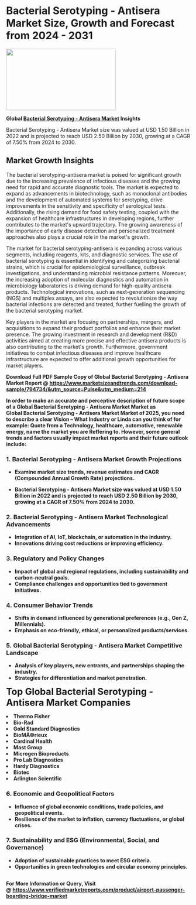 <H1>Bacterial Serotyping - Antisera Market Size, Growth and Forecast from 2024 - 2031</H1><img class="aligncenter size-medium wp-image-584254" src="https://thirdeyenews.in/wp-content/uploads/2024/09/Global-Market-Research-300x168.jpeg" alt="" width="300" height="168" /><p><strong>Global&nbsp;<a href="https://www.marketsizeandtrends.com/download-sample/794734/&amp;utm_source=Pulse&amp;utm_medium=214">Bacterial Serotyping - Antisera Market</a> Insights</strong></p><p>Bacterial Serotyping - Antisera Market size was valued at USD 1.50 Billion in 2022 and is projected to reach USD 2.50 Billion by 2030, growing at a CAGR of 7.50% from 2024 to 2030.</p><p><h2>Market Growth Insights</h2> <p>The bacterial serotyping-antisera market is poised for significant growth due to the increasing prevalence of infectious diseases and the growing need for rapid and accurate diagnostic tools. The market is expected to expand as advancements in biotechnology, such as monoclonal antibodies and the development of automated systems for serotyping, drive improvements in the sensitivity and specificity of serological tests. Additionally, the rising demand for food safety testing, coupled with the expansion of healthcare infrastructures in developing regions, further contributes to the market's upward trajectory. The growing awareness of the importance of early disease detection and personalized treatment approaches also plays a crucial role in the market's growth.</p> <p><strong></strong></p> <p>The market for bacterial serotyping-antisera is expanding across various segments, including reagents, kits, and diagnostic services. The use of bacterial serotyping is essential in identifying and categorizing bacterial strains, which is crucial for epidemiological surveillance, outbreak investigations, and understanding microbial resistance patterns. Moreover, the increasing adoption of molecular diagnostics and automation in microbiology laboratories is driving demand for high-quality antisera products. Technological innovations, such as next-generation sequencing (NGS) and multiplex assays, are also expected to revolutionize the way bacterial infections are detected and treated, further fuelling the growth of the bacterial serotyping market.</p> <p>Key players in the market are focusing on partnerships, mergers, and acquisitions to expand their product portfolios and enhance their market presence. The growing investment in research and development (R&D) activities aimed at creating more precise and effective antisera products is also contributing to the market's growth. Furthermore, government initiatives to combat infectious diseases and improve healthcare infrastructure are expected to offer additional growth opportunities for market players.</p> <p><strong></p><p><span class=""><strong>Download Full PDF Sample Copy of Global Bacterial Serotyping - Antisera Market Report</strong> @ <a href="https://www.marketsizeandtrends.com/download-sample/794734/&amp;utm_source=Pulse&amp;utm_medium=214" target="_blank">https://www.marketsizeandtrends.com/download-sample/794734/&amp;utm_source=Pulse&amp;utm_medium=214</a></span></p><p>In order to make an accurate and perceptive description of future scope of a Global&nbsp;Bacterial Serotyping - Antisera Market Market as Global&nbsp;Bacterial Serotyping - Antisera Market Market of 2025, you need to describe a clear Vision &ndash; What Industry or Linda can you think of for example: Quote from a Technology, healthcare, automotive, renewable energy, name the market you are Reffering to. However, some general trends and factors usually impact market reports and their future outlook include:</p><h3>1.&nbsp;<strong>Bacterial Serotyping - Antisera Market Growth Projections</strong></h3><ul><li>Examine market size trends, revenue estimates and CAGR (Compounded Annual Growth Rate) projections.</li><li><p>Bacterial Serotyping - Antisera Market size was valued at USD 1.50 Billion in 2022 and is projected to reach USD 2.50 Billion by 2030, growing at a CAGR of 7.50% from 2024 to 2030.</p></li></ul><h3>2.&nbsp;<strong>Bacterial Serotyping - Antisera Market Technological Advancements</strong></h3><ul><li>Integration of AI, IoT, blockchain, or automation in the industry.</li><li>Innovations driving cost reductions or improving efficiency.</li></ul><h3>3.&nbsp;<strong>Regulatory and Policy Changes</strong></h3><ul><li>Impact of global and regional regulations, including sustainability and carbon-neutral goals.</li><li>Compliance challenges and opportunities tied to government initiatives.</li></ul><h3>4.&nbsp;<strong>Consumer Behavior Trends</strong></h3><ul><li>Shifts in demand influenced by generational preferences (e.g., Gen Z, Millennials).</li><li>Emphasis on eco-friendly, ethical, or personalized products/services.</li></ul><h3>5.&nbsp;<strong>Global Bacterial Serotyping - Antisera Market Competitive Landscape</strong></h3><ul><li>Analysis of key players, new entrants, and partnerships shaping the industry.</li><li>Strategies for differentiation and market penetration.</li></ul><p data-pm-slice="1 1 []"><span style="color: inherit; font-family: inherit; font-size: 25px;">Top Global Bacterial Serotyping - Antisera Market Companies</span></p><div class="" data-test-id=""><p><li>Thermo Fisher</li><li> Bio-Rad</li><li> Gold Standard Diagnostics</li><li> BioMÃ©rieux</li><li> Cardinal Health</li><li> Mast Group</li><li> Microgen Bioproducts</li><li> Pro Lab Diagnostics</li><li> Hardy Diagnostics</li><li> Biotec</li><li> Arlington Scientific</li></p></div><h3>6.&nbsp;<strong>Economic and Geopolitical Factors</strong></h3><ul><li>Influence of global economic conditions, trade policies, and geopolitical events.</li><li>Resilience of the market to inflation, currency fluctuations, or global crises.</li></ul><h3>7.&nbsp;<strong>Sustainability and ESG (Environmental, Social, and Governance)</strong></h3><ul><li>Adoption of sustainable practices to meet ESG criteria.</li><li>Opportunities in green technologies and circular economy principles.</li></ul><h2><strong style="font-size: 14px;">For More Information or Query, Visit @&nbsp;</strong><a style="background-color: #ffffff; font-size: 14px;" href="https://www.marketsizeandtrends.com/report/bacterial-serotyping-antisera-market/" target="_blank">https://www.verifiedmarketreports.com/product/airport-passenger-boarding-bridge-market</a></h2>
